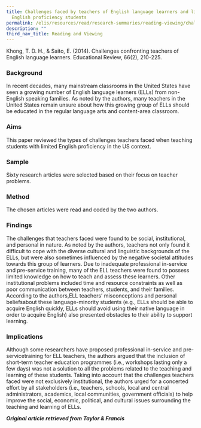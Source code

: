 ```yaml
---
title: Challenges faced by teachers of English language learners and limited
  English proficiency students
permalink: /elis/resources/read/research-summaries/reading-viewing/challenge-faced-by-teachers-english-language/
description: ""
third_nav_title: Reading and Viewing
---
```

Khong, T. D. H., & Saito, E. (2014). Challenges confronting teachers of English language learners. Educational Review, 66(2), 210-225.

### Background

In recent decades, many mainstream classrooms in the United States have seen a growing number of English language learners (ELLs) from non-English speaking families. As noted by the authors, many teachers in the United States remain unsure about how this growing group of ELLs should be educated in the regular language arts and content-area classroom.

### Aims

This paper reviewed the types of challenges teachers faced when teaching students with limited English proficiency in the US context.

### Sample

Sixty research articles were selected based on their focus on teacher problems.

### Method

The chosen articles were read and coded by the two authors.

### Findings

The challenges that teachers faced were found to be social, institutional, and personal in nature. As noted by the authors, teachers not only found it difficult to cope with the diverse cultural and linguistic backgrounds of the ELLs, but were also sometimes influenced by the negative societal attitudes towards this group of learners. Due to inadequate professional in-service and pre-service training, many of the ELL teachers were found to possess limited knowledge on how to teach and assess these learners. Other institutional problems included time and resource constraints as well as poor communication between teachers, students, and their families. According to the authors,ELL teachers’ misconceptions and personal beliefsabout these language-minority students (e.g., ELLs should be able to acquire English quickly, ELLs should avoid using their native language in order to acquire English) also presented obstacles to their ability to support learning.

### Implications

Although some researchers have proposed professional in-service and pre-servicetraining for ELL teachers, the authors argued that the inclusion of short-term teacher education programmes (i.e., workshops lasting only a few days) was not a solution to all the problems related to the teaching and learning of these students. Taking into account that the challenges teachers faced were not exclusively institutional, the authors urged for a concerted effort by all stakeholders (i.e., teachers, schools, local and central administrators, academics, local communities, government officials) to help improve the social, economic, political, and cultural issues surrounding the teaching and learning of ELLs.

_**Original article retrieved from Taylor & Francis**_   

